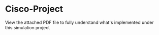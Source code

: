 # Cisco-Project
View the attached PDF file to fully understand what's implemented under this simulation project
